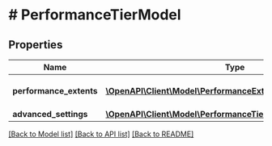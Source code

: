 # # PerformanceTierModel

## Properties

Name | Type | Description | Notes
------------ | ------------- | ------------- | -------------
**performance_extents** | [**\OpenAPI\Client\Model\PerformanceExtentModel[]**](PerformanceExtentModel.md) | Array of performance extents. | [optional]
**advanced_settings** | [**\OpenAPI\Client\Model\PerformanceTierAdvancedSettingsModel**](PerformanceTierAdvancedSettingsModel.md) |  | [optional]

[[Back to Model list]](../../README.md#models) [[Back to API list]](../../README.md#endpoints) [[Back to README]](../../README.md)
